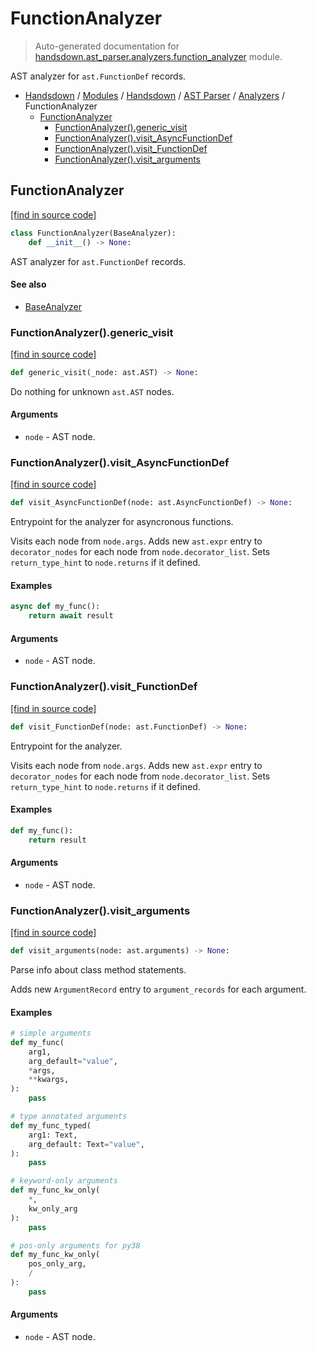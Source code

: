 # FunctionAnalyzer

> Auto-generated documentation for [handsdown.ast_parser.analyzers.function_analyzer](https://github.com/vemel/handsdown/blob/master/handsdown/ast_parser/analyzers/function_analyzer.py) module.

AST analyzer for `ast.FunctionDef` records.

- [Handsdown](../../../README.md#-handsdown---python-documentation-generator) / [Modules](../../../MODULES.md#modules) / [Handsdown](../../index.md#handsdown) / [AST Parser](../index.md#ast-parser) / [Analyzers](index.md#analyzers) / FunctionAnalyzer
    - [FunctionAnalyzer](#functionanalyzer)
        - [FunctionAnalyzer().generic_visit](#functionanalyzergeneric_visit)
        - [FunctionAnalyzer().visit_AsyncFunctionDef](#functionanalyzervisit_asyncfunctiondef)
        - [FunctionAnalyzer().visit_FunctionDef](#functionanalyzervisit_functiondef)
        - [FunctionAnalyzer().visit_arguments](#functionanalyzervisit_arguments)

## FunctionAnalyzer

[[find in source code]](https://github.com/vemel/handsdown/blob/master/handsdown/ast_parser/analyzers/function_analyzer.py#L14)

```python
class FunctionAnalyzer(BaseAnalyzer):
    def __init__() -> None:
```

AST analyzer for `ast.FunctionDef` records.

#### See also

- [BaseAnalyzer](base_analyzer.md#baseanalyzer)

### FunctionAnalyzer().generic_visit

[[find in source code]](https://github.com/vemel/handsdown/blob/master/handsdown/ast_parser/analyzers/function_analyzer.py#L168)

```python
def generic_visit(_node: ast.AST) -> None:
```

Do nothing for unknown `ast.AST` nodes.

#### Arguments

- `node` - AST node.

### FunctionAnalyzer().visit_AsyncFunctionDef

[[find in source code]](https://github.com/vemel/handsdown/blob/master/handsdown/ast_parser/analyzers/function_analyzer.py#L148)

```python
def visit_AsyncFunctionDef(node: ast.AsyncFunctionDef) -> None:
```

Entrypoint for the analyzer for asyncronous functions.

Visits each node from `node.args`.
Adds new `ast.expr` entry to `decorator_nodes` for each node
from `node.decorator_list`.
Sets `return_type_hint` to `node.returns` if it defined.

#### Examples

```python
async def my_func():
    return await result
```

#### Arguments

- `node` - AST node.

### FunctionAnalyzer().visit_FunctionDef

[[find in source code]](https://github.com/vemel/handsdown/blob/master/handsdown/ast_parser/analyzers/function_analyzer.py#L128)

```python
def visit_FunctionDef(node: ast.FunctionDef) -> None:
```

Entrypoint for the analyzer.

Visits each node from `node.args`.
Adds new `ast.expr` entry to `decorator_nodes` for each node
from `node.decorator_list`.
Sets `return_type_hint` to `node.returns` if it defined.

#### Examples

```python
def my_func():
    return result
```

#### Arguments

- `node` - AST node.

### FunctionAnalyzer().visit_arguments

[[find in source code]](https://github.com/vemel/handsdown/blob/master/handsdown/ast_parser/analyzers/function_analyzer.py#L42)

```python
def visit_arguments(node: ast.arguments) -> None:
```

Parse info about class method statements.

Adds new `ArgumentRecord` entry to `argument_records` for each argument.

#### Examples

```python
# simple arguments
def my_func(
    arg1,
    arg_default="value",
    *args,
    **kwargs,
):
    pass

# type annotated arguments
def my_func_typed(
    arg1: Text,
    arg_default: Text="value",
):
    pass

# keyword-only arguments
def my_func_kw_only(
    *,
    kw_only_arg
):
    pass

# pos-only arguments for py38
def my_func_kw_only(
    pos_only_arg,
    /
):
    pass
```

#### Arguments

- `node` - AST node.
